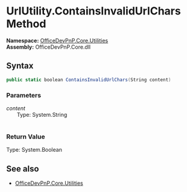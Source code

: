 # UrlUtility.ContainsInvalidUrlChars Method  
**Namespace:** [OfficeDevPnP.Core.Utilities](OfficeDevPnP.Core.Utilities.md)  
**Assembly:** OfficeDevPnP.Core.dll  
## Syntax
```C#
public static boolean ContainsInvalidUrlChars(String content)
```
### Parameters
*content*  
&emsp;&emsp;Type: System.String  
&emsp;&emsp;  
  
### Return Value
Type: System.Boolean  

## See also
- [OfficeDevPnP.Core.Utilities](OfficeDevPnP.Core.Utilities.md)
